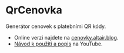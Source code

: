 # QrCenovka

Generátor cenovek s platebními QR kódy. 

* Online verzi najdete na [cenovky.altair.blog](https://cenovky.altair.blog).
* [Návod k použití a popis](https://youtu.be/dH6OkCoKvyU) na YouTube.
